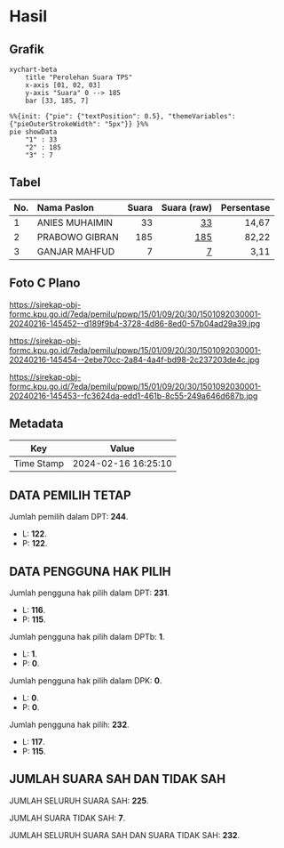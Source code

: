 # Hasil

## Grafik

```mermaid
xychart-beta
    title "Perolehan Suara TPS"
    x-axis [01, 02, 03]
    y-axis "Suara" 0 --> 185
    bar [33, 185, 7]
```

```mermaid
%%{init: {"pie": {"textPosition": 0.5}, "themeVariables": {"pieOuterStrokeWidth": "5px"}} }%%
pie showData
    "1" : 33
    "2" : 185
    "3" : 7
```

## Tabel

| No. | Nama Paslon    | Suara | Suara (raw) | Persentase |
|:--- |:-------------- | -----:| -----------:| ----------:|
| 1   | ANIES MUHAIMIN | 33    | [33][p-1]   | 14,67      |
| 2   | PRABOWO GIBRAN | 185   | [185][p-2]  | 82,22      |
| 3   | GANJAR MAHFUD  | 7     | [7][p-3]    | 3,11       |


[p-1]: https://github.com/gigit-pemilu/pemilu-2024-15-jambi/blob/main/pilpres/hitung-suara/sub/15-jambi/sub/01--kerinci/sub/09-kayu-aro/sub/2030-sungaidalam/sub/001-tps/sub/paslon-1.txt
[p-2]: https://github.com/gigit-pemilu/pemilu-2024-15-jambi/blob/main/pilpres/hitung-suara/sub/15-jambi/sub/01--kerinci/sub/09-kayu-aro/sub/2030-sungaidalam/sub/001-tps/sub/paslon-2.txt
[p-3]: https://github.com/gigit-pemilu/pemilu-2024-15-jambi/blob/main/pilpres/hitung-suara/sub/15-jambi/sub/01--kerinci/sub/09-kayu-aro/sub/2030-sungaidalam/sub/001-tps/sub/paslon-3.txt

## Foto C Plano

https://sirekap-obj-formc.kpu.go.id/7eda/pemilu/ppwp/15/01/09/20/30/1501092030001-20240216-145452--d189f9b4-3728-4d86-8ed0-57b04ad29a39.jpg

https://sirekap-obj-formc.kpu.go.id/7eda/pemilu/ppwp/15/01/09/20/30/1501092030001-20240216-145454--2ebe70cc-2a84-4a4f-bd98-2c237203de4c.jpg

https://sirekap-obj-formc.kpu.go.id/7eda/pemilu/ppwp/15/01/09/20/30/1501092030001-20240216-145453--fc3624da-edd1-461b-8c55-249a646d687b.jpg


## Metadata

| Key        | Value               |
| ---------- | ------------------- |
| Time Stamp | 2024-02-16 16:25:10 |


## DATA PEMILIH TETAP

Jumlah pemilih dalam DPT: **244**.
 * L: **122**.
 * P: **122**.

## DATA PENGGUNA HAK PILIH

Jumlah pengguna hak pilih dalam DPT: **231**.
 * L: **116**.
 * P: **115**.

Jumlah pengguna hak pilih dalam DPTb: **1**.
 * L: **1**.
 * P: **0**.

Jumlah pengguna hak pilih dalam DPK: **0**.
 * L: **0**.
 * P: **0**.

Jumlah pengguna hak pilih: **232**.
 * L: **117**.
 * P: **115**.

## JUMLAH SUARA SAH DAN TIDAK SAH

JUMLAH SELURUH SUARA SAH: **225**.

JUMLAH SUARA TIDAK SAH: **7**.

JUMLAH SELURUH SUARA SAH DAN SUARA TIDAK SAH: **232**.


